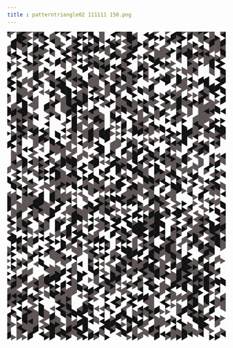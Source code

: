 ```yaml
---
title : patterntriangle02 111111 150.png
---
```

![patterntriangle02_111111_150.png](../img/patterntriangle02_111111_150.png)
